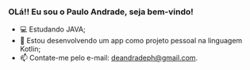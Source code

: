 ### OLá!! Eu sou o Paulo Andrade, seja bem-vindo!

- :computer: Estudando JAVA;
- :calling: Estou desenvolvendo um app como projeto pessoal na linguagem Kotlin;
- :mailbox: Contate-me pelo e-mail: deandradeph@gmail.com.
